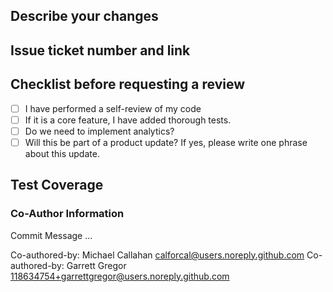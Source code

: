 ## Describe your changes

## Issue ticket number and link

## Checklist before requesting a review

- [ ] I have performed a self-review of my code
- [ ] If it is a core feature, I have added thorough tests.
- [ ] Do we need to implement analytics?
- [ ] Will this be part of a product update? If yes, please write one phrase about this update.

## Test Coverage

### Co-Author Information
Commit Message ...


Co-authored-by: Michael Callahan <calforcal@users.noreply.github.com>
Co-authored-by: Garrett Gregor <118634754+garrettgregor@users.noreply.github.com>